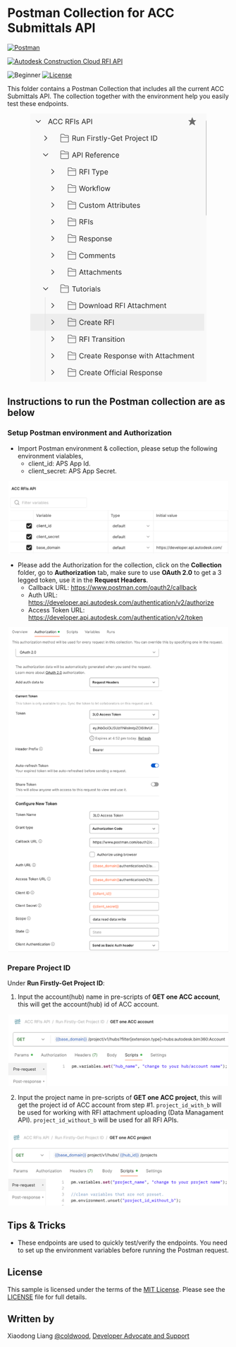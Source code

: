 # Postman Collection for ACC Submittals API

[![Postman](https://img.shields.io/badge/Postman-v11-orange.svg)](https://www.getpostman.com/)

[![Autodesk Construction Cloud RFI API](https://img.shields.io/badge/Autodesk%20Construction%20Cloud%20RFI%20API-v3-green.svg)](https://aps.autodesk.com/en/docs/acc/v1/overview/field-guide/rfis//)

![Beginner](https://img.shields.io/badge/Level-Beginner-green.svg)
[![License](https://img.shields.io/:license-MIT-blue.svg)](http://opensource.org/licenses/MIT)

This folder contains a Postman Collection that includes all the current ACC Submittals API. The collection together with the environment help you easily test these endpoints.


<div style="text-align: center;">
    <img src="img/collection.png" alt="Postman Image" width="400" />
</div>  


## Instructions to run the Postman collection are as below

### Setup Postman environment and Authorization
- Import Postman environment & collection, please setup the following environment vialables, 
    - client_id:     APS App Id.
    - client_secret: APS App Secret.

<div style="text-align: center;">
  <img src="img/env.png" alt="Postman Image" width="500" />
 </div> 

- Please add the Authorization for the collection, click on the **Collection** folder, go to **Authorization** tab, make sure to use **OAuth 2.0** to get a 3 legged token, use it in the **Request Headers**.
    - Callback URL: https://www.postman.com/oauth2/callback
    - Auth URL: https://developer.api.autodesk.com/authentication/v2/authorize
    - Access Token URL: https://developer.api.autodesk.com/authentication/v2/token

<div style="text-align: center;">
  <img src="img/3leggedToken.png" alt="Postman Image" width="500" />
 </div> 

### Prepare Project ID
Under **Run Firstly-Get Project ID**:
1. Input the account(hub) name in pre-scripts of **GET one ACC account**, this will get the account(hub) id of ACC account.

 <div style="text-align: center;">
  <img src="img/account.png" alt="Postman Image" width="500" />
 </div>

2. Input the project name in pre-scripts of **GET one ACC project**, this will get the project id of ACC account from step #1. `project_id_with_b` will be used for working with RFI attachment uploading (Data Managament API). `project_id_without_b` will be used for all RFI APIs. 

<div style="text-align: center;">
  <img src="img/project.png" alt="Postman Image" width="500" />
 </div> 

## Tips & Tricks
- These endpoints are used to quickly test/verify the endpoints. You need to set up the environment variables before running the Postman request.

## License
This sample is licensed under the terms of the [MIT License](http://opensource.org/licenses/MIT). Please see the [LICENSE](../LICENSE) file for full details.

## Written by
Xiaodong Liang [@coldwood](https://twitter.com/coldwood), [Developer Advocate and Support](http://aps.autodesk.com)
